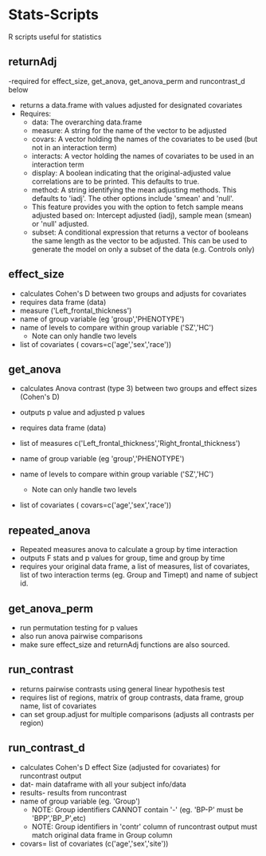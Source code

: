 # Stats-Scripts
R scripts useful for statistics

## returnAdj
-required for effect_size, get_anova, get_anova_perm and runcontrast_d below
- returns a data.frame with values adjusted for designated covariates
- Requires:
  - data: The overarching data.frame
  - measure: A string for the name of the vector to be adjusted
  - covars: A vector holding the names of the covariates to be used (but not in an interaction term)
  - interacts: A vector holding the names of covariates to be used in an interaction term
  - display: A boolean indicating that the original-adjusted value correlations are to be printed. This defaults to true.
  - method: A string identifying the mean adjusting methods. This defaults to 'iadj'. The other options include 'smean' and 'null'.
  - This feature provides you with the option to fetch sample means adjusted based on: Intercept adjusted (iadj), sample mean (smean) or 'null' adjusted.
  - subset: A conditional expression that returns a vector of booleans the same length as the vector to be adjusted. This can be used to generate the model on only a subset of the data (e.g. Controls only)

## effect_size

- calculates Cohen's D between two groups and adjusts for covariates
- requires data frame (data)
- measure ('Left_frontal_thickness')
- name of group variable (eg 'group','PHENOTYPE')
- name of levels to compare within group variable ('SZ','HC') 
  - Note can only handle two levels
- list of covariates ( covars=c('age','sex','race'))

## get_anova

- calculates Anova contrast (type 3) between two groups and effect sizes (Cohen's D)
- outputs p value and adjusted p values

- requires data frame (data)
- list of measures c('Left_frontal_thickness','Right_frontal_thickness')
- name of group variable (eg 'group','PHENOTYPE')
- name of levels to compare within group variable ('SZ','HC')
    - Note can only handle two levels
- list of covariates ( covars=c('age','sex','race'))

## repeated_anova

- Repeated measures anova to calculate a group by time interaction
- outputs F stats and p values for group, time and group by time
- requires your original data frame, a list of measures, list of covariates, list of two interaction terms (eg. Group and Timept) and name of subject id.

## get_anova_perm
- run permutation testing for p values
- also run anova pairwise comparisons
- make sure effect_size and returnAdj functions are also sourced.

## run_contrast
- returns pairwise contrasts using general linear hypothesis test
- requires list of regions, matrix of group contrasts, data frame, group name, list of covariates
- can set group.adjust for multiple comparisons (adjusts all contrasts per region)

## run_contrast_d

- calculates Cohen's D effect Size (adjusted for covariates) for runcontrast output
- dat- main dataframe with all your subject info/data
- results- results from runcontrast
- name of group variable (eg. 'Group')
  - NOTE: Group identifiers CANNOT contain '-' (eg. 'BP-P' must be 'BPP','BP_P',etc)
  - NOTE: Group identifiers in 'contr' column of runcontrast output must match original data frame in Group column
- covars= list of covariates (c('age','sex','site'))


